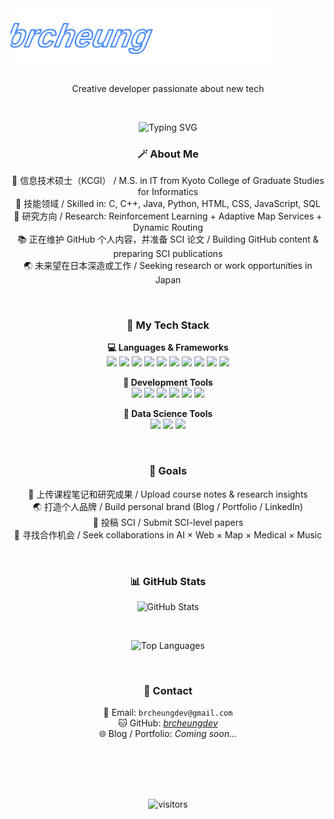 <img src="./assets/logo.svg" alt="brcheung logo" width="420">
<h2 align="center"></h2>


<p align="center">Creative developer passionate about new tech</p>
<br>
<p align="center">
  <img
    src="https://readme-typing-svg.demolab.com?center=true&vCenter=true&multiline=true&width=900&height=150&font=Fira+Code&size=28&duration=1500&pause=500&repeat=false&lines=Hi+there+I'm+brcheung;IT+Engineer+%7C+RL+Researcher+%7C+Creative+Dev;Welcome+to+my+GitHub+Profile!"
    alt="Typing SVG"
  />
</p>

<h3 align="center">🪄 About Me </h3>

<p align="center">
🏫 信息技术硕士（KCGI） / M.S. in IT from Kyoto College of Graduate Studies for Informatics<br>
🧠 技能领域 / Skilled in: C, C++, Java, Python, HTML, CSS, JavaScript, SQL<br>
🔦 研究方向 / Research: Reinforcement Learning + Adaptive Map Services + Dynamic Routing<br>
📚 正在维护 GitHub 个人内容，并准备 SCI 论文 / Building GitHub content & preparing SCI publications<br>
🌏 未来望在日本深造或工作 / Seeking research or work opportunities in Japan
</p>
<br>
<h3 align="center">🔧 My Tech Stack </h3>

<p align="center">
<b>💻 Languages & Frameworks </b><br>

<img src="https://img.shields.io/badge/-C-A8B9CC?logo=c&logoColor=white"/>
<img src="https://img.shields.io/badge/-C++-00599C?logo=c%2B%2B&logoColor=white"/>
<img src="https://img.shields.io/badge/-Java-007396?logo=java&logoColor=white"/>
<img src="https://img.shields.io/badge/-Python-3776AB?logo=python&logoColor=white"/>
<img src="https://img.shields.io/badge/-JavaScript-F7DF1E?logo=javascript&logoColor=black"/>
<img src="https://img.shields.io/badge/-PHP-777BB4?logo=php&logoColor=white"/>
<img src="https://img.shields.io/badge/-HTML5-E34F26?logo=html5&logoColor=white"/>
<img src="https://img.shields.io/badge/-CSS3-1572B6?logo=css3&logoColor=white"/>
<img src="https://img.shields.io/badge/-jQuery-0769AD?logo=jquery&logoColor=white"/>
<img src="https://img.shields.io/badge/-SQL-003B57?logo=mysql&logoColor=white"/>
</p>

<p align="center">
<b>🚧 Development Tools </b><br>
<img src="https://img.shields.io/badge/-VSCode-007ACC?logo=visual-studio-code&logoColor=white"/>
<img src="https://img.shields.io/badge/-Visual%20Studio-5C2D91?logo=visual-studio&logoColor=white"/>
<img src="https://img.shields.io/badge/-Eclipse-2C2255?logo=eclipseide&logoColor=white"/>
<img src="https://img.shields.io/badge/-XAMPP-FB7A24?logo=xampp&logoColor=white"/>
<img src="https://img.shields.io/badge/-Git-F05032?logo=git&logoColor=white"/>
<img src="https://img.shields.io/badge/-MySQL-4479A1?logo=mysql&logoColor=white"/>
</p>

<p align="center">
<b>🤕 Data Science Tools </b><br>
<img src="https://img.shields.io/badge/-Anaconda-44A833?logo=anaconda&logoColor=white"/>
<img src="https://img.shields.io/badge/-Jupyter-F37626?logo=jupyter&logoColor=white"/>
<img src="https://img.shields.io/badge/-Colab-F9AB00?logo=googlecolab&logoColor=black"/>
</p>


<br>
<h3 align="center">🎯 Goals </h3>

<p align="center">
📘 上传课程笔记和研究成果 / Upload course notes & research insights<br>
🌏 打造个人品牌 / Build personal brand (Blog / Portfolio / LinkedIn)<br>
📄 投稿 SCI / Submit SCI-level papers<br>
🧱 寻找合作机会 / Seek collaborations in AI × Web × Map × Medical × Music
</p>


<br>
<h3 align="center">📊 GitHub Stats</h3>
<p align="center">
  <img src="https://github-readme-stats.vercel.app/api?username=brcheungdev&show_icons=true&theme=radical" alt="GitHub Stats" />
</p>
<br>
<p align="center">
  <img src="https://github-readme-stats.vercel.app/api/top-langs/?username=brcheungdev&layout=compact&theme=tokyonight" alt="Top Languages" />
</p>


<br>
<h3 align="center">📢 Contact</h3>
<p align="center">
📩 Email: <code>brcheungdev@gmail.com</code><br>
🐱 GitHub: <a href="https://github.com/brcheungdev"><em>brcheungdev    </em></a><br>
🌐 Blog / Portfolio: <i>Coming soon...</i>
</p>
<br><br><br>
<h2 align="center"></h2>
<p align="center">
  <img src="https://komarev.com/ghpvc/?username=brcheungdev&label=Profile+Views&color=blue&style=flat" alt="visitors"/>
</p>
